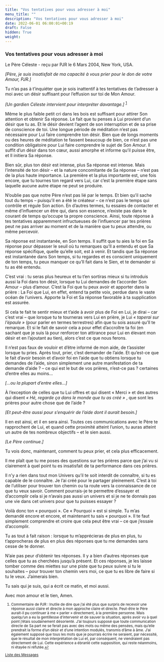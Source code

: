 ```yaml
---
title: "Vos tentatives pour vous adresser à moi"
menu_title: ""
description: "Vos tentatives pour vous adresser à moi"
date: 2022-06-01 06:00:01+00:19
draft: False
hidden: True
weight:
---
```

### Vos tentatives pour vous adresser à moi

Le Père Céleste - reçu par PJR le 6 Mars 2004, New York, USA.

*[Père, je suis insatisfait de ma capacité à vous prier pour le don de votre Amour, PJR.]*

Tu n’as pas à t’inquiéter que je sois inattentif à tes tentatives de t’adresser à moi avec un désir suffisant pour l’effusion sur toi de Mon Amour.

*[Un gardien Céleste intervient pour interpréter davantage.]* <sup id="a1">[1](#f1)</sup>

Même le plus faible petit cri dans les bois est suffisant pour attirer Son attention et obtenir Sa réponse. Le fait que tu penses à Lui provient d’un désir que tu as. Et le désir devient l’agent de son interruption et de sa prise de conscience de toi. Une longue période de méditation n’est pas nécessaire pour Lui faire comprendre ton désir. Bien que de longs moments ou des heures de méditation te fassent beaucoup de bien, ce n’est pas une condition obligatoire pour Lui faire comprendre le sujet de Son Amour. Il suffit d’un désir dans ton cœur, aussi amorphe et informe qu’il puisse être, et Il initiera Sa réponse.

Bien sûr, plus ton désir est intense, plus Sa réponse est intense. Mais l’intensité de ton désir – et la nature concomitante de Sa réponse – n’est pas de la plus haute importance. La première et la plus importante est, une fois encore, que tu tournes ton regard vers Lui, car c’est la première étape sans laquelle aucune autre étape ne peut se produire.

N’oublie pas que notre Père n’est pas lié par le temps. Et bien qu’il sache tout du temps – puisqu’il en a été le créateur – ce n’est pas le temps qui contrôle et régule Son action. En d’autres termes, tu essaies de contacter et même d’influencer un être qui, dans son essence, n’existe pas dans le courant de temps qu’occupe ta propre conscience. Ainsi, toute réponse à tes tentatives apparemment infructueuses de l’influencer par tes prières peut ne pas arriver au moment et de la manière que tu peux attendre, ou même percevoir.

Sa réponse est instantanée, en Son temps. Il suffit que tu aies la foi en Sa réponse pour dépasser le seuil où tu remarques qu’Il a entendu et que Sa réponse spécifique, quelle qu’elle soit, est à venir. Et tandis que Sa réponse est instantanée dans Son temps, si tu regardes et es conscient uniquement de ton temps, tu peux manquer ce qu’Il fait dans le Sien, et te demander si tu as été entendu.

C’est vrai : tu seras plus heureux et tu t’en sortiras mieux si tu introduis aussi la Foi dans ton désir, lorsque tu Lui demandes de t’accorder Son Amour – plus d’amour. C’est la Foi que tu peux avoir et apporter dans la prière : La Foi que Lui, en effet, entend ta petite voix, perdue dans le vaste océan de l’univers. Apporte la Foi et Sa réponse favorable à ta supplication est assurée.

Si cela te fait te sentir mieux et t’aide à avoir plus de Foi en Lui, je dirai – car c’est vrai – que lorsque tu te tourneras vers Lui en prière, je Lui *« taperai sur l’épaule »* (pour parler en termes terrestres) afin que tu sois assuré qu’Il te remarque. Et si le fait de savoir cela a pour effet d’accroître ta foi (en sachant que je suis là pour renforcer ton attirance pour Lui en élevant mon désir et en l’ajoutant au tien), alors c’est ce que nous ferons.

Il n’est pas faux de vouloir et d’être informé de mon aide, de t’assister lorsque tu pries. Après tout, prier, c’est demander de l’aide. Et qu’est-ce que le fait d’avoir besoin et d’avoir foi en l’aide que tu obtiens lorsque tu demandes de l’aide, sinon simplement une autre manifestation de ta demande d’aide ? – ce qui est le but de vos prières, n’est-ce pas ? certaines d’entre elles au moins…

*[…ou la plupart d’entre elles…]*

À l’exception de celles que tu Lui offres et qui disent « Merci » et des autres qui disent  *« Hé, regarde ça dans le monde que tu as créé »* , que sont les prières pour autre chose que de l’aide ?

*[Et peut-être aussi pour s’enquérir de l’aide dont il aurait besoin.]*

Il en est ainsi, et il en sera ainsi. Toutes ces communications avec le Père te rapprochent de Lui, et quand cette proximité atteint l’union, tu auras atteint un autre de tes nombreux objectifs – et le sien aussi.

*[Le Père continue.]*

Tu vois donc, maintenant, comment tu peux prier, et cela plus efficacement.

Il me plaît que tu me poses des questions sur tes prières parce que j’ai vu si clairement à quel point tu es insatisfait de ta performance dans ces prières.

Il n’y a rien dans tout mon Univers qu’il te soit interdit de connaître, si tu es capable de le connaître. Je l’ai créé pour le partager pleinement. C’est à toi de l’utiliser pour trouver ton chemin ou ta route vers la connaissance de ce que tu veux savoir. Comment pourrais-je te permettre d’essayer et d’accomplir cela si je n’avais pas aussi un univers et si je ne te donnais pas une vie dans cet univers pour que tu puisses essayer ?

Voilà donc ton « pourquoi ». Ce « Pourquoi » est si simple. Tu m’as demandé encore et encore, et maintenant tu sais « pourquoi ». Il te faut simplement comprendre et croire que cela peut être vrai – ce que j’essaie d’accomplir.

Tu as tout à fait raison : lorsque tu m’apprécieras de plus en plus, tu t’approcheras de plus en plus des réponses que tu me demandes sans cesse de te donner.

N’aie pas peur d’obtenir tes réponses. Il y a bien d’autres réponses que celles que tu as cherchées jusqu’à présent. Et ces réponses, je les laisse tomber comme des miettes sur une piste que tu peux suivre si tu le souhaites – pour trouver ton chemin vers moi, ce que tu es libre de faire si tu le veux. J’aimerais bien.

Tu sais qui je suis, qui a écrit ce matin, et moi aussi.

Avec mon amour et le tien, Amen.
<small>

1. <large id="f1"> Commentaire de PJR : Inutile de dire que j’ai été plus que surpris de recevoir une réponse aussi claire et directe à mon approche claire et directe. Peut-être le Père aurait-il pu continuer à me « parler » directement, à la première personne. Mais quelqu’un a eu la gentillesse d’intervenir et de sauver la situation, après avoir vu à quel point j’étais soudainement désorienté. J’ai toujours supposé que toute communication directe de Sa part ne se ferait pas avec des mots ou même des pensées, mais qu’elle prendrait la forme d’un désir et d’une intention modulés, transmis d’âme à âme. J’ai également supposé que tous les mots que je pourrais écrire ne seraient, par nécessité, que le résultat de mon interprétation de Lui et, par conséquent, ne viendraient pas directement de Lui. Cette expérience a ébranlé cette supposition, qui reste néanmoins, ni étayée ni réfutée.[↩](#a1)

[Liste des Messages](/fr-contemporary-messages/fr-contemporary-messages-by-date-order/fr-contemporary-messages-2004)
